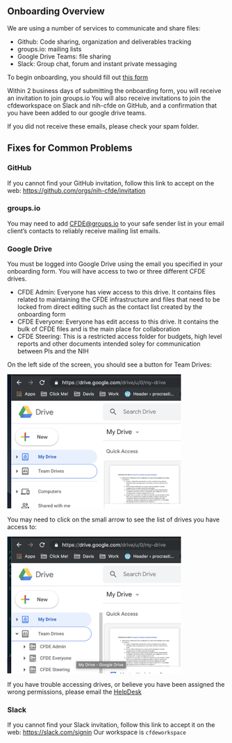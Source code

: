 ## Onboarding Overview

We are using a number of services to communicate and share files:
  - Github: Code sharing, organization and deliverables tracking
  - groups.io: mailing lists
  - Google Drive Teams: file sharing
  - Slack: Group chat, forum and instant private messaging
  
  
To begin onboarding, you should fill out [this form](https://forms.gle/wsBAYevSQNVfG5eF9)

Within 2 business days of submitting the onboarding form, you will receive an invitation to join groups.io
You will also receive invitations to join the cfdeworkspace on Slack and nih-cfde on GitHub, and 
a confirmation that you have been added to our google drive teams.

If you did not receive these emails, please check your spam folder. 

## Fixes for Common Problems

### GitHub
If you cannot find your GitHub invitation, follow this link to accept on the web: https://github.com/orgs/nih-cfde/invitation

### groups.io
You may need to add CFDE@groups.io to your safe sender list in your email client’s contacts
to reliably receive mailing list emails.

### Google Drive
You must be logged into Google Drive using the email you specified in your onboarding form. 
You will have access to two or three different CFDE drives.
 - CFDE Admin: Everyone has view access to this drive. It contains files related to maintaining 
 the CFDE infrastructure and files that need to be locked from direct editing such as the contact
 list created by the onboarding form
 - CFDE Everyone: Everyone has edit access to this drive. It contains the bulk of CFDE files and
 is the main place for collaboration
 - CFDE Steering: This is a restricted access folder for budgets, high level reports and other documents
 intended soley for communication between PIs and the NIH
 
On the left side of the screen, you should see a button for Team Drives:

<img src="/images/teamdrive1.png" alt="Team Drives" width="400"/>

You may need to click on the small arrow to see the list of drives you have access to:

<img src="/images/teamdrive2.png" alt="Show Team Drives" width="400"/>

If you have trouble accessing drives, or believe you have been assigned the wrong permissions,
please email the [HelpDesk](mailto:autohelp+int+851+6545985337373134556@CFDE.groups.io)

### Slack
If you cannot find your Slack invitation, follow this link to accept it on the web: https://slack.com/signin 
Our workspace is `cfdeworkspace`
